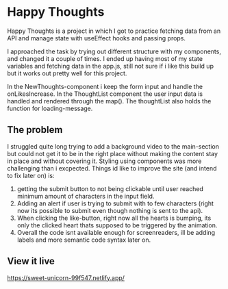 # Happy Thoughts

Happy Thoughts is a project in which I got to practice fetching data from an API and manage state with useEffect hooks and passing props.

I approached the task by trying out different structure with my components, and changed it a couple of times. I ended up having most of my state variables and fetching data in the app.js, still not sure if i like this build up but it works out pretty well for this project. 

In the NewThoughts-component i keep the form input and handle the onLikesIncrease. In the ThoughtList component the user input data is handled and rendered through the map(). The thoughtList also holds the function for loading-message. 

## The problem

I struggled quite long trying to add a background video to the main-section but could not get it to be in the right place without making the content stay in place and without covering it. Styling using components was more challenging than i excpected. Things id like to improve the site (and intend to fix later on) is:

1. getting the submit button to not being clickable until user reached minimum amount of characters in the input field. 
2. Adding an alert if user is trying to submit with to few characters (right now its possible to submit even though nothing is sent to the api). 
3. When clicking the like-button, right now all the hearts is bumping, its only the clicked heart thats supposed to be triggered by the animation. 
4. Overall the code isnt available enough for screenreaders, ill be adding labels and more semantic code syntax later on. 

## View it live

https://sweet-unicorn-99f547.netlify.app/

